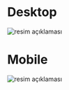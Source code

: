# Desktop
![resim açıklaması](https://i.hizliresim.com/57dvaed.png)
# Mobile
![resim açıklaması](https://i.hizliresim.com/rk7gigg.png)
